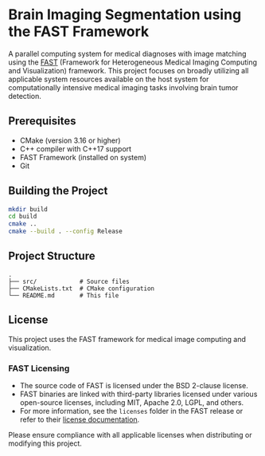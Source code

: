 # Brain Imaging Segmentation using the FAST Framework

A parallel computing system for medical diagnoses with image matching using the [FAST](https://github.com/smistad/FAST/) (Framework for Heterogeneous Medical Imaging Computing and Visualization) framework. This project focuses on broadly utilizing all applicable system resources available on the host system for computationally intensive medical imaging tasks involving brain tumor detection.

## Prerequisites

- CMake (version 3.16 or higher)
- C++ compiler with C++17 support
- FAST Framework (installed on system)
- Git

## Building the Project

```bash
mkdir build
cd build
cmake ..
cmake --build . --config Release
```

## Project Structure

```
.
├── src/            # Source files
├── CMakeLists.txt  # CMake configuration
└── README.md       # This file
```

## License

This project uses the FAST framework for medical image computing and visualization.

### FAST Licensing

- The source code of FAST is licensed under the BSD 2-clause license.
- FAST binaries are linked with third-party libraries licensed under various open-source licenses, including MIT, Apache 2.0, LGPL, and others.
- For more information, see the `licenses` folder in the FAST release or refer to their [license documentation](https://github.com/smistad/FAST/blob/master/LICENSE).

Please ensure compliance with all applicable licenses when distributing or modifying this project.

